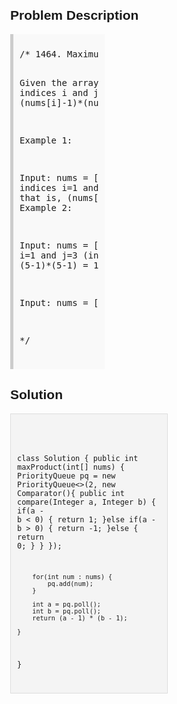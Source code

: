 <style>
  body { font-family: Arial, sans-serif; }
  .container { max-width: 50%; margin: auto; padding: 20px; }
  .comment-block { max-width: 50%; background-color: #f9f9f9; padding: 10px; border-left: 5px solid #ccc; }
  .code-block { background-color: #f4f4f4; padding: 10px; border: 1px solid #ddd; }
</style>

<div class='container'>
<h2>Problem Description</h2>
<div class='comment-block'>
<pre>
/* 1464. Maximum Product of Two Elements in an Array

Given the array of integers nums, you will choose two different indices i and j of that array. 
Return the maximum value of (nums[i]-1)*(nums[j]-1).
 

Example 1:

Input: nums = [3,4,5,2]
Output: 12 
Explanation: If you choose the indices i=1 and j=2 (indexed from 0), you will get the maximum value, 
that is, (nums[1]-1)*(nums[2]-1) = (4-1)*(5-1) = 3*4 = 12. 
Example 2:

Input: nums = [1,5,4,5]
Output: 16
Explanation: Choosing the indices i=1 and j=3 (indexed from 0), 
you will get the maximum value of (5-1)*(5-1) = 16.
Example 3:

Input: nums = [3,7]
Output: 12

*/
</pre>
</div>

<h2>Solution</h2>
<div class='code-block'>
<pre><code class='language-java'>

class Solution {
    public int maxProduct(int[] nums) {
        PriorityQueue<Integer> pq = new PriorityQueue<>(2, new Comparator<Integer>(){
            public int compare(Integer a, Integer b) {
                if(a - b < 0) {
                    return 1;
                }else if(a - b > 0) {
                    return -1;
                }else {
                    return 0;
                }
            }
        });
        
        for(int num : nums) {
            pq.add(num);
        }
        
        int a = pq.poll();
        int b = pq.poll();
        return (a - 1) * (b - 1);
        
    }
}</code></pre>
</div>
</div>

